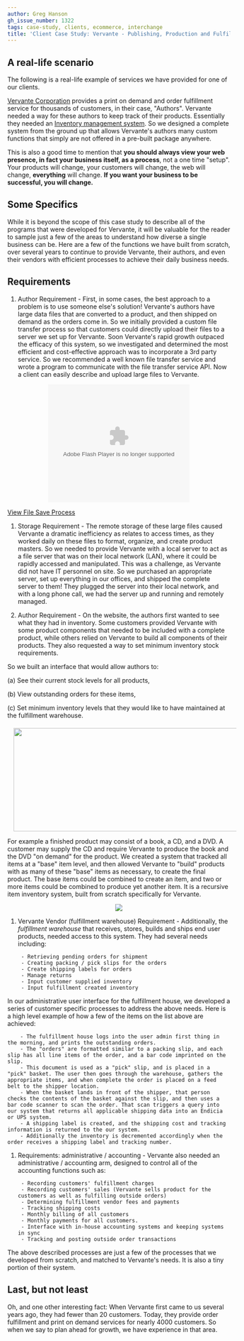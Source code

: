```yaml
---
author: Greg Hanson
gh_issue_number: 1322
tags: case-study, clients, ecommerce, interchange
title: 'Client Case Study: Vervante - Publishing, Production and Fulfillment Services'
---
```


  

## A real-life scenario

The following is a real-life example of services we have provided for one of our clients.  

[Vervante Corporation](https://store.vervante.com/c/affil/index.html) provides a print on demand and order fulfillment service for thousands of customers, in their case, "Authors". Vervante needed a way for these authors to keep track of their products. Essentially they needed an [Inventory management system](https://en.wikipedia.org/wiki/Inventory_management_software). So we designed a complete system from the ground up that allows Vervante's authors many custom functions that simply are not offered in a pre-built package anywhere. 

This is also a good time to mention that **you should always view your web presence, in fact your business itself, as a process**, not a one time "setup". Your products will change, your customers will change, the web will change, **everything** will change. **If you want your business to be successful, you will change.** 

## Some Specifics

While it is beyond the scope of this case study to describe all of the programs that were developed for Vervante, it will be valuable for the reader to sample just a few of the areas to understand how diverse a single business can be. Here are a few of the functions we have built from scratch, over several years to continue to provide Vervante, their authors, and even their vendors with efficient processes to achieve their daily business needs. 

## Requirements

1. Author Requirement -  First, in some cases, the best approach to a problem is to use someone else's solution! Vervante's authors have large data files that are converted to a product, and then shipped on demand as the orders come in. So we initially provided a custom file transfer process so that customers could directly upload their files to a server we set up for Vervante. Soon Vervante's rapid growth outpaced the efficacy of this system, so we investigated and determined the most efficient and cost-effective approach was to incorporate a 3rd party service. So we recommended a well known file transfer service and wrote a program to communicate with the file transfer service API. Now a client can easily describe and upload large files to Vervante. 

<div class="separator" style="clear: both; text-align: center;"><object class="BLOG_video_class" classid="clsid:D27CDB6E-AE6D-11cf-96B8-444553540000" codebase="http://download.macromedia.com/pub/shockwave/cabs/flash/swflash.cab#version=6,0,40,0" height="266" id="BLOG_video-f735687e5d91b6e5" width="320"><param name="movie" value="https://www.youtube.com/get_player"/>
<param name="bgcolor" value="#FFFFFF"/>
<param name="allowfullscreen" value="true"/>
<param name="flashvars" value="flvurl=https://redirector.googlevideo.com/videoplayback?requiressl%3Dyes%26id%3Df735687e5d91b6e5%26itag%3D5%26source%3Dblogger%26app%3Dblogger%26cmo%3Dsecure_transport%253Dyes%26cmo%3Dsensitive_content%253Dyes%26ip%3D0.0.0.0%26ipbits%3D0%26expire%3D1508990116%26sparams%3Drequiressl,id,itag,source,ip,ipbits,expire%26signature%3D99FD6C851283A8BC063EB63455AA30622B1A8437.3D4F2FF3F744A46AD71889580CB2708476EA61F4%26key%3Dck2&iurl=https://video.google.com/ThumbnailServer2?app%3Dblogger%26contentid%3Df735687e5d91b6e5%26offsetms%3D5000%26itag%3Dw160%26sigh%3DIi_vgaZOeZV9xdyNjeqlp9MvQPM&autoplay=0&ps=blogger"/>
<embed allowfullscreen="true" bgcolor="#FFFFFF" flashvars="flvurl=https://redirector.googlevideo.com/videoplayback?requiressl%3Dyes%26id%3Df735687e5d91b6e5%26itag%3D5%26source%3Dblogger%26app%3Dblogger%26cmo%3Dsecure_transport%253Dyes%26cmo%3Dsensitive_content%253Dyes%26ip%3D0.0.0.0%26ipbits%3D0%26expire%3D1508990116%26sparams%3Drequiressl,id,itag,source,ip,ipbits,expire%26signature%3D99FD6C851283A8BC063EB63455AA30622B1A8437.3D4F2FF3F744A46AD71889580CB2708476EA61F4%26key%3Dck2&iurl=https://video.google.com/ThumbnailServer2?app%3Dblogger%26contentid%3Df735687e5d91b6e5%26offsetms%3D5000%26itag%3Dw160%26sigh%3DIi_vgaZOeZV9xdyNjeqlp9MvQPM&autoplay=0&ps=blogger" height="266" src="https://www.youtube.com/get_player" type="application/x-shockwave-flash" width="320"/></object>
</div>

[View File Save Process](https://drive.google.com/file/d/0B_fTO4RaXomtd3REUWR3U1hERmM/view) 
1. Storage Requirement -  The remote storage of these large files caused Vervante a dramatic inefficiency as relates to access times, as they worked daily on these files to format, organize, and create product masters. So we needed to provide Vervante with a local server to act as a file server that was on their local network (LAN), where it could be rapidly accessed and manipulated. This was a challenge, as Vervante did not have IT personnel on site. So we purchased an appropriate server, set up everything in our offices, and shipped the complete server to them! They plugged the server into their local network, and with a long phone call, we had the server up and running and remotely managed.

1. Author Requirement -  On the website, the authors first wanted to see what they had in inventory. Some customers provided Vervante with some product components that needed to be included with a complete product, while others relied on Vervante to build all components of their products. They also requested a way to set minimum inventory stock requirements.

So we built an interface that would allow authors to:

(a) See their current stock levels for all products,

(b) View outstanding orders for these items,

(c) Set minimum inventory levels that they would like to have maintained at the fulfillment warehouse.

<div class="separator" style="clear: both; text-align: center;margin-top:20px;"><a href="/blog/2017/08/28/client-case-study-vervante-publishing/image-0-big.png" imageanchor="1" style="margin-left: 1em; margin-right: 1em;"><img border="0" data-original-height="441" data-original-width="1211" height="233" src="/blog/2017/08/28/client-case-study-vervante-publishing/image-0.png" width="640"/></a></div>

For example a finished product may consist of a book, a CD, and a DVD. A customer may supply the CD and require Vervante to produce the book and the DVD "on demand" for the product. We created a system that tracked all items at a "base" item level, and then allowed Vervante to "build" products with as many of these "base" items as necessary, to create the final product. The base items could be combined to create an item, and two or more items could be combined to produce yet another item. It is a recursive item inventory system, built from scratch specifically for Vervante. 

<div class="separator" style="clear: both; text-align: center;"><a href="/blog/2017/08/28/client-case-study-vervante-publishing/image-1.png" imageanchor="1" style="margin-left: 1em; margin-right: 1em;"><img border="0" data-original-height="437" data-original-width="1227" src="/blog/2017/08/28/client-case-study-vervante-publishing/image-1.png"/></a></div>

1. Vervante Vendor (fulfillment warehouse) Requirement -  Additionally, the *fulfillment warehouse* that receives, stores, builds and ships end user products, needed access to this system. They had several needs including:

        - Retrieving pending orders for shipment
        - Creating packing / pick slips for the orders
        - Create shipping labels for orders
        - Manage returns
        - Input customer supplied inventory
        - Input fulfillment created inventory

In our administrative user interface for the fulfillment house, we developed a series of customer specific processes to address the above needs. Here is a high level example of how a few of the items on the list above are achieved: 

        - The fulfillment house logs into the user admin first thing in the morning, and prints the outstanding orders.
        - The "orders" are formatted similar to a packing slip, and each slip has all line items of the order, and a bar code imprinted on the slip.
        - This document is used as a "pick" slip, and is placed in a "pick" basket. The user then goes through the warehouse, gathers the appropriate items, and when complete the order is placed on a feed belt to the shipper location.
        - When the basket lands in front of the shipper, that person checks the contents of the basket against the slip, and then uses a bar code scanner to scan the order. That scan triggers a query into our system that returns all applicable shipping data into an Endicia or UPS system. 
        - A shipping label is created, and the shipping cost and tracking information is returned to the our system.
        - Additionally the inventory is decremented accordingly when the order receives a shipping label and tracking number.

1. Requirements: administrative / accounting -   Vervante also needed an administrative / accounting arm, designed to control all of the accounting functions such as:

        - Recording customers' fulfillment charges
        - Recording customers' sales (Vervante sells product for the customers as well as fulfilling outside orders)
        - Determining fulfillment vendor fees and payments
        - Tracking shipping costs
        - Monthly billing of all customers
        - Monthly payments for all customers.
        - Interface with in-house accounting systems and keeping systems in sync
        - Tracking and posting outside order transactions

The above described processes are just a few of the processes that we developed from scratch, and matched to Vervante's needs. It is also a tiny portion of their system. 

## Last, but not least

Oh, and one other interesting fact: When Vervante first came to us several years ago, they had fewer than 20 customers. Today, they provide order fulfillment and print on demand services for nearly 4000 customers. So when we say to plan ahead for growth, we have experience in that area. 


